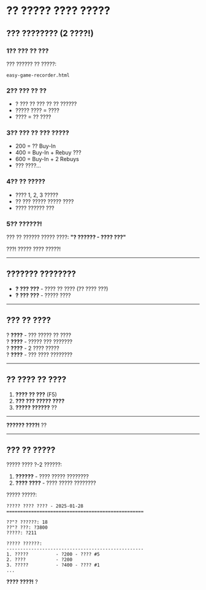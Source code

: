 # ?? ????? ???? ?????

## ??? ???????? (2 ????!)

### 1?? ??? ?? ???
??? ?????? ?? ?????:
```
easy-game-recorder.html
```

### 2?? ??? ?? ??
- ? ??? ?? ??? ?? ?? ??????
- ????? ???? = ????
- ???? = ?? ????

### 3?? ??? ?? ??? ?????
- 200 = ?? Buy-In
- 400 = Buy-In + Rebuy ???
- 600 = Buy-In + 2 Rebuys
- ??? ????...

### 4?? ?? ?????
- ???? 1, 2, 3 ?????
- ?? ??? ????? ????? ????
- ???? ?????? ???

### 5?? ??????!
??? ?? ?????? ????? ????:
**"? ?????? - ???? ???"**

???! ????? ???? ?????!

---

## ??????? ????????

- **? ??? ???** - ???? ?? ???? (?? ???? ???)
- **? ??? ???** - ????? ????

---

## ??? ?? ????

? **????** - ??? ????? ?? ????  
? **????** - ????? ??? ???????  
? **????** - 2 ???? ?????  
? **????** - ??? ???? ????????  

---

## ?? ???? ?? ????

1. **???? ?? ???** (F5)
2. **??? ??? ????? ????**
3. **????? ??????** ??

---

**?????? ????!** ??

---

## ??? ?? ?????

????? ???? ?-2 ??????:
1. **??????** - ???? ????? ????????
2. **???? ????** - ???? ????? ????????

????? ?????:
```
????? ???? ???? - 2025-01-28
==================================================

??"? ??????: 18
??"? ???: ?3800
?????: ?211

????? ??????:
--------------------------------------------------
1. ?????          - ?200 - ???? #5
2. ????           - ?200
3. ?????          - ?400 - ???? #1
...
```

**???? ????!** ?

